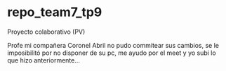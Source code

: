 # repo_team7_tp9
Proyecto colaborativo (PV)

Profe mi compañera Coronel Abril no pudo commitear sus cambios, se le imposibilitó por no disponer de su pc, me ayudo por el meet y yo subi lo que hizo anteriormente...
